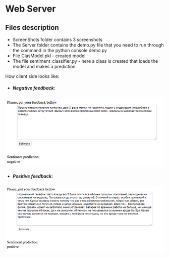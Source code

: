 # Web Server

## Files description 

* ScreenShots folder contains 3 screenshots
* The Server folder contains the demo.py file that you need to run through the command in the python console demo.py
* File ClasModel.pkl - created model
* The file sentiment_classifier.py - here a class is created that loads the model and makes a prediction.

How client side looks like:

* ##### Negative feedback:
![negative feedback](https://github.com/MingalievDinar/sentiment-analysis/blob/master/webServer/ScreenShots/negative.png)

* ##### Positive feedback:
![psitive feedback](https://github.com/MingalievDinar/sentiment-analysis/blob/master/webServer/ScreenShots/positive.png)
